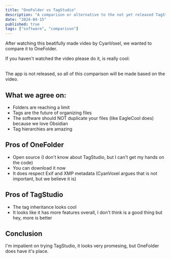 ```yaml
---
title: "OneFolder vs TagStudio"
description: "A comparison or alternative to the not yet released TagStudio by CyanVoxel"
date: "2024-04-15"
published: true
tags: ["software", "comparison"]
---
```


<script>
  import YoutubeEmbeddedVideo from '$lib/components/YoutubeEmbeddedVideo.svelte'
</script>

After watching this beatifully made video by CyanVoxel, we wanted to compare it to OneFolder.

If you haven't watched the video please do it, is really cool:

<YoutubeEmbeddedVideo 
  src="https://www.youtube.com/embed/wTQeMkYRMcw?si=mtXoj6QyAkhDMYkM" 
  title="YouTube video player" 
/>

<br />
The app is not released, so all of this comparison will be made based on the video.

## What we agree on:

- Folders are reaching a limit
- Tags are the future of organizing files
- The software should NOT duplicate your files (like EagleCool does) because we love Obsidian
- Tag hierarchies are amazing

## Pros of OneFolder

- Open source (I don't know about TagStudio, but I can't get my hands on the code)
- You can download it now
- It does respect Exif and XMP metadata (CyanVoxel argues that is not important, but we believe it is)

## Pros of TagStudio

- The tag inheritance looks cool
- It looks like it has more features overall, I don't think is a good thing but hey, more is better

## Conclusion

I'm impatient on trying TagStudio, it looks very promesing, but OneFolder does have it's place.
